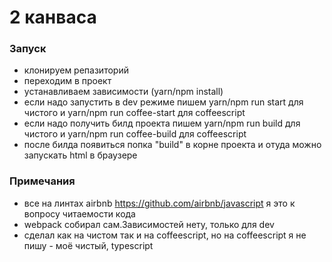 # 2 канваса
### Запуск
- клонируем репазиторий
- переходим в проект
- устанавливаем зависимости (yarn/npm install)
- если надо запустить в dev режиме пишем yarn/npm run start для чистого и yarn/npm run coffee-start для coffeescript
- если надо получить билд проекта пишем yarn/npm run build для чистого и yarn/npm run coffee-build для coffeescript
- после билда появиться попка "build" в корне проекта и отуда можно запускать html в браузере

### Примечания
- все на линтах airbnb https://github.com/airbnb/javascript я это к вопросу читаемости кода
- webpack собирал сам.Зависимостей нету, только для dev
- сделал как на чистом так и на coffeescript, но на coffeescript я не пишу - моё чистый, typescript
